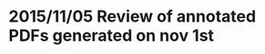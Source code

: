 2015/11/05 Review of annotated PDFs generated on nov 1st
========================================================

